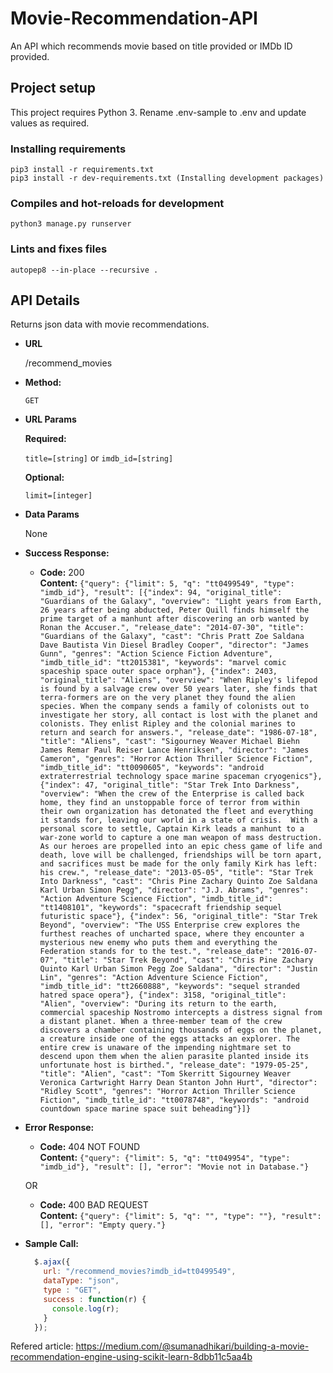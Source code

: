 # Movie-Recommendation-API
An API which recommends movie based on title provided or IMDb ID provided.

## Project setup

This project requires Python 3.
Rename .env-sample to .env and update values as required.

### Installing requirements
```
pip3 install -r requirements.txt
pip3 install -r dev-requirements.txt (Installing development packages)
```

### Compiles and hot-reloads for development
```
python3 manage.py runserver
```

### Lints and fixes files
```
autopep8 --in-place --recursive .
```

**API Details**
----
  Returns json data with movie recommendations.

* **URL**

  /recommend_movies

* **Method:**

  `GET`
  
*  **URL Params**

   **Required:**
 
   `title=[string]`
        or
   `imdb_id=[string]`

   **Optional:**

   `limit=[integer]`

* **Data Params**

  None

* **Success Response:**

  * **Code:** 200 <br />
    **Content:** `{"query": {"limit": 5, "q": "tt0499549", "type": "imdb_id"}, "result": [{"index": 94, "original_title": "Guardians of the Galaxy", "overview": "Light years from Earth, 26 years after being abducted, Peter Quill finds himself the prime target of a manhunt after discovering an orb wanted by Ronan the Accuser.", "release_date": "2014-07-30", "title": "Guardians of the Galaxy", "cast": "Chris Pratt Zoe Saldana Dave Bautista Vin Diesel Bradley Cooper", "director": "James Gunn", "genres": "Action Science Fiction Adventure", "imdb_title_id": "tt2015381", "keywords": "marvel comic spaceship space outer space orphan"}, {"index": 2403, "original_title": "Aliens", "overview": "When Ripley's lifepod is found by a salvage crew over 50 years later, she finds that terra-formers are on the very planet they found the alien species. When the company sends a family of colonists out to investigate her story, all contact is lost with the planet and colonists. They enlist Ripley and the colonial marines to return and search for answers.", "release_date": "1986-07-18", "title": "Aliens", "cast": "Sigourney Weaver Michael Biehn James Remar Paul Reiser Lance Henriksen", "director": "James Cameron", "genres": "Horror Action Thriller Science Fiction", "imdb_title_id": "tt0090605", "keywords": "android extraterrestrial technology space marine spaceman cryogenics"}, {"index": 47, "original_title": "Star Trek Into Darkness", "overview": "When the crew of the Enterprise is called back home, they find an unstoppable force of terror from within their own organization has detonated the fleet and everything it stands for, leaving our world in a state of crisis.  With a personal score to settle, Captain Kirk leads a manhunt to a war-zone world to capture a one man weapon of mass destruction. As our heroes are propelled into an epic chess game of life and death, love will be challenged, friendships will be torn apart, and sacrifices must be made for the only family Kirk has left: his crew.", "release_date": "2013-05-05", "title": "Star Trek Into Darkness", "cast": "Chris Pine Zachary Quinto Zoe Saldana Karl Urban Simon Pegg", "director": "J.J. Abrams", "genres": "Action Adventure Science Fiction", "imdb_title_id": "tt1408101", "keywords": "spacecraft friendship sequel futuristic space"}, {"index": 56, "original_title": "Star Trek Beyond", "overview": "The USS Enterprise crew explores the furthest reaches of uncharted space, where they encounter a mysterious new enemy who puts them and everything the Federation stands for to the test.", "release_date": "2016-07-07", "title": "Star Trek Beyond", "cast": "Chris Pine Zachary Quinto Karl Urban Simon Pegg Zoe Saldana", "director": "Justin Lin", "genres": "Action Adventure Science Fiction", "imdb_title_id": "tt2660888", "keywords": "sequel stranded hatred space opera"}, {"index": 3158, "original_title": "Alien", "overview": "During its return to the earth, commercial spaceship Nostromo intercepts a distress signal from a distant planet. When a three-member team of the crew discovers a chamber containing thousands of eggs on the planet, a creature inside one of the eggs attacks an explorer. The entire crew is unaware of the impending nightmare set to descend upon them when the alien parasite planted inside its unfortunate host is birthed.", "release_date": "1979-05-25", "title": "Alien", "cast": "Tom Skerritt Sigourney Weaver Veronica Cartwright Harry Dean Stanton John Hurt", "director": "Ridley Scott", "genres": "Horror Action Thriller Science Fiction", "imdb_title_id": "tt0078748", "keywords": "android countdown space marine space suit beheading"}]}`
 
* **Error Response:**

  * **Code:** 404 NOT FOUND <br />
    **Content:** `{"query": {"limit": 5, "q": "tt049954", "type": "imdb_id"}, "result": [], "error": "Movie not in Database."}`

  OR

  * **Code:** 400 BAD REQUEST <br />
    **Content:** `{"query": {"limit": 5, "q": "", "type": ""}, "result": [], "error": "Empty query."}`

* **Sample Call:**

  ```javascript
    $.ajax({
      url: "/recommend_movies?imdb_id=tt0499549",
      dataType: "json",
      type : "GET",
      success : function(r) {
        console.log(r);
      }
    });
  ```

Refered article: https://medium.com/@sumanadhikari/building-a-movie-recommendation-engine-using-scikit-learn-8dbb11c5aa4b
